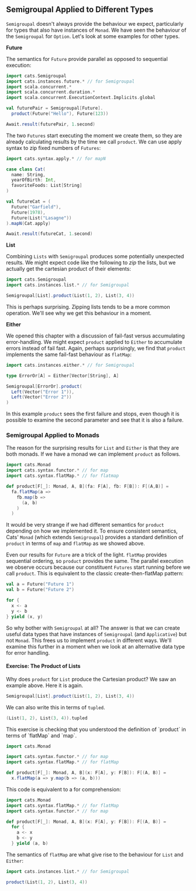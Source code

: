 ## Semigroupal Applied to Different Types

`Semigroupal` doesn't always provide the behaviour we expect,
particularly for types that also have instances of `Monad`.
We have seen the behaviour of the `Semigroupal` for `Option`.
Let's look at some examples for other types.

**Future**

The semantics for `Future`
provide parallel as opposed to sequential execution:

```scala mdoc:silent
import cats.Semigroupal
import cats.instances.future.* // for Semigroupal
import scala.concurrent.*
import scala.concurrent.duration.*
import scala.concurrent.ExecutionContext.Implicits.global

val futurePair = Semigroupal[Future].
  product(Future("Hello"), Future(123))
```

```scala mdoc
Await.result(futurePair, 1.second)
```

The two `Futures` start executing the moment we create them,
so they are already calculating results
by the time we call `product`.
We can use apply syntax to zip fixed numbers of `Futures`:

```scala mdoc:silent
import cats.syntax.apply.* // for mapN

case class Cat(
  name: String,
  yearOfBirth: Int,
  favoriteFoods: List[String]
)

val futureCat = (
  Future("Garfield"),
  Future(1978),
  Future(List("Lasagne"))
).mapN(Cat.apply)
```

```scala mdoc
Await.result(futureCat, 1.second)
```

**List**

Combining `Lists` with `Semigroupal`
produces some potentially unexpected results.
We might expect code like the following to *zip* the lists,
but we actually get the cartesian product of their elements:

```scala mdoc:silent
import cats.Semigroupal
import cats.instances.list.* // for Semigroupal
```

```scala mdoc
Semigroupal[List].product(List(1, 2), List(3, 4))
```

This is perhaps surprising.
Zipping lists tends to be a more common operation.
We'll see why we get this behaviour in a moment.

**Either**

We opened this chapter with a discussion of
fail-fast versus accumulating error-handling.
We might expect `product` applied to `Either`
to accumulate errors instead of fail fast.
Again, perhaps surprisingly,
we find that `product` implements
the same fail-fast behaviour as `flatMap`:

```scala mdoc:silent
import cats.instances.either.* // for Semigroupal

type ErrorOr[A] = Either[Vector[String], A]
```

```scala mdoc
Semigroupal[ErrorOr].product(
  Left(Vector("Error 1")),
  Left(Vector("Error 2"))
)
```

In this example `product` sees the first failure and stops,
even though it is possible to examine the second parameter
and see that it is also a failure.

### Semigroupal Applied to Monads

The reason for the surprising results
for `List` and `Either` is that they are both monads.
If we have a monad we can implement `product` as follows.

```scala mdoc:silent
import cats.Monad
import cats.syntax.functor.* // for map
import cats.syntax.flatMap.* // for flatmap

def product[F[_]: Monad, A, B](fa: F[A], fb: F[B]): F[(A,B)] =
  fa.flatMap(a => 
    fb.map(b =>
      (a, b)
    )
  )
```

It would be very strange
if we had different semantics
for `product` depending
on how we implemented it.
To ensure consistent semantics,
Cats' `Monad` (which extends `Semigroupal`)
provides a standard definition of `product`
in terms of `map` and `flatMap`
as we showed above.

Even our results for `Future` are a trick of the light.
`flatMap` provides sequential ordering,
so `product` provides the same.
The parallel execution we observe
occurs because our constituent `Futures`
start running before we call `product`.
This is equivalent to the classic
create-then-flatMap pattern:

```scala mdoc:silent
val a = Future("Future 1")
val b = Future("Future 2")

for {
  x <- a
  y <- b
} yield (x, y)
```

So why bother with `Semigroupal` at all?
The answer is that we can create useful data types that
have instances of `Semigroupal` (and `Applicative`) but not `Monad`.
This frees us to implement `product` in different ways.
We'll examine this further in a moment
when we look at an alternative data type for error handling.

#### Exercise: The Product of Lists

Why does `product` for `List`
produce the Cartesian product?
We saw an example above.
Here it is again.

```scala mdoc
Semigroupal[List].product(List(1, 2), List(3, 4))
```

We can also write this in terms of `tupled`.

```scala mdoc
(List(1, 2), List(3, 4)).tupled
```

<div class="solution">
This exercise is checking that you understood
the definition of `product` in terms of
`flatMap` and `map`.

```scala mdoc:invisible:reset-object
import cats.Monad
```
```scala mdoc:silent
import cats.syntax.functor.* // for map
import cats.syntax.flatMap.* // for flatMap

def product[F[_]: Monad, A, B](x: F[A], y: F[B]): F[(A, B)] =
  x.flatMap(a => y.map(b => (a, b)))
```

This code is equivalent to a for comprehension:

```scala mdoc:invisible:reset-object
import cats.Monad
import cats.syntax.flatMap.* // for flatMap
import cats.syntax.functor.* // for map
```
```scala mdoc:silent
def product[F[_]: Monad, A, B](x: F[A], y: F[B]): F[(A, B)] =
  for {
    a <- x
    b <- y
  } yield (a, b)
```

The semantics of `flatMap` are what give rise
to the behaviour for `List` and `Either`:

```scala mdoc:silent
import cats.instances.list.* // for Semigroupal
```

```scala mdoc
product(List(1, 2), List(3, 4))
```
</div>
